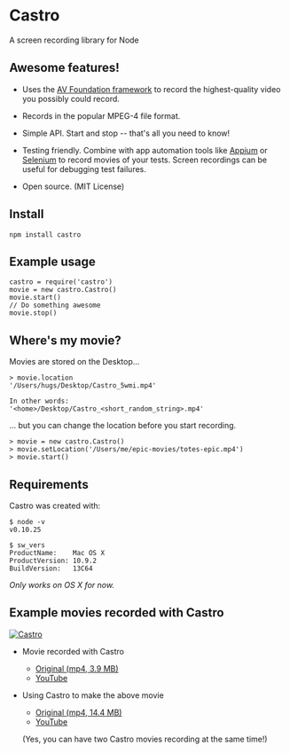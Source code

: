 Castro
===========

A screen recording library for Node

## Awesome features!

- Uses the [AV Foundation framework](https://developer.apple.com/av-foundation/) to record the highest-quality video you possibly could record. 

- Records in the popular MPEG-4 file format.

- Simple API. Start and stop -- that's all you need to know!

- Testing friendly. Combine with app automation tools like [Appium](http://appium.io/) or [Selenium](http://docs.seleniumhq.org/) to record movies of your tests. Screen recordings can be useful for debugging test failures.  

- Open source. (MIT License)


## Install

    npm install castro

## Example usage

    castro = require('castro')
    movie = new castro.Castro()
    movie.start()
    // Do something awesome
    movie.stop()

## Where's my movie?

Movies are stored on the Desktop...
   
    > movie.location
    '/Users/hugs/Desktop/Castro_5wmi.mp4'
    
    In other words:
    '<home>/Desktop/Castro_<short_random_string>.mp4'

... but you can change the location before you start recording.

    > movie = new castro.Castro()
    > movie.setLocation('/Users/me/epic-movies/totes-epic.mp4')
    > movie.start()

## Requirements

Castro was created with:

    $ node -v
    v0.10.25
    
    $ sw_vers
    ProductName:    Mac OS X
    ProductVersion: 10.9.2
    BuildVersion:   13C64

*Only works on OS X for now.*

## Example movies recorded with Castro
  
[![Castro](https://s3.amazonaws.com/castro-screencasts/hi-castro-medium.png "hi, castro")](http://youtu.be/0qdPCl4TFt8)
  
- Movie recorded with Castro

  + [Original (mp4, 3.9 MB)](https://s3.amazonaws.com/castro-screencasts/Castro_h41jor.mp4) 
  + [YouTube](http://youtu.be/0qdPCl4TFt8)

- Using Castro to make the above movie

  + [Original (mp4, 14.4 MB)](https://s3.amazonaws.com/castro-screencasts/Castro_8jv2t9.mp4)
  + [YouTube](http://youtu.be/PAYoa9fglMk) 
  
  (Yes, you can have two Castro movies recording at the same time!)


